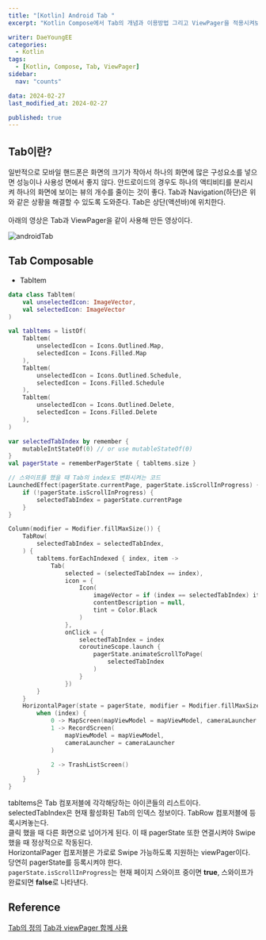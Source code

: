 ```yaml
---
title: "[Kotlin] Android Tab "
excerpt: "Kotlin Compose에서 Tab의 개념과 이용방법 그리고 ViewPager을 적용시켜보자."

writer: DaeYoungEE
categories:
  - Kotlin
tags:
  - [Kotlin, Compose, Tab, ViewPager]
sidebar:
  nav: "counts"

data: 2024-02-27
last_modified_at: 2024-02-27

published: true
---
```


## Tab이란?

일반적으로 모바일 핸드폰은 화면의 크기가 작아서 하나의 화면에 많은 구성요소를 넣으면 성능이나 사용성 면에서 좋지 않다. 안드로이드의 경우도 하나의 액티비티를 분리시켜 하나의 화면에 보이는 뷰의 개수를 줄이는 것이 좋다.
Tab과 Navigation(하단)은 위와 같은 상황을 해결할 수 있도록 도와준다.
Tab은 상단(액션바)에 위치한다.  
<br>
아래의 영상은 Tab과 ViewPager을 같이 사용해 만든 영상이다.

![androidTab](https://github.com/DaeYoungee/Sign-up_Firebase/assets/121485300/8ba44f99-54b0-4ac3-9492-2d2ec7dc007c)

## Tab Composable

- TabItem

```kotlin
data class Tabltem(
    val unselectedIcon: ImageVector,
    val selectedIcon: ImageVector
)
```

```kotlin
val tabltems = listOf(
    Tabltem(
        unselectedIcon = Icons.Outlined.Map,
        selectedIcon = Icons.Filled.Map
    ),
    Tabltem(
        unselectedIcon = Icons.Outlined.Schedule,
        selectedIcon = Icons.Filled.Schedule
    ),
    Tabltem(
        unselectedIcon = Icons.Outlined.Delete,
        selectedIcon = Icons.Filled.Delete
    ),
)

var selectedTabIndex by remember {
    mutableIntStateOf(0) // or use mutableStateOf(0)
}
val pagerState = rememberPagerState { tabltems.size }

// 스와이프를 했을 때 Tab의 index도 변화시켜는 코드
LaunchedEffect(pagerState.currentPage, pagerState.isScrollInProgress) {
    if (!pagerState.isScrollInProgress) {
        selectedTabIndex = pagerState.currentPage
    }
}

Column(modifier = Modifier.fillMaxSize()) {
    TabRow(
        selectedTabIndex = selectedTabIndex,
    ) {
        tabltems.forEachIndexed { index, item ->
            Tab(
                selected = (selectedTabIndex == index),
                icon = {
                    Icon(
                        imageVector = if (index == selectedTabIndex) item.selectedIcon else item.unselectedIcon,
                        contentDescription = null,
                        tint = Color.Black
                    )
                },
                onClick = {
                    selectedTabIndex = index
                    coroutineScope.launch {
                        pagerState.animateScrollToPage(
                            selectedTabIndex
                        )
                    }
                })
        }
    }
    HorizontalPager(state = pagerState, modifier = Modifier.fillMaxSize()) { index ->
        when (index) {
            0 -> MapScreen(mapViewModel = mapViewModel, cameraLauncher = cameraLauncher)
            1 -> RecordScreen(
                mapViewModel = mapViewModel,
                cameraLauncher = cameraLauncher
            )

            2 -> TrashListScreen()
        }
    }
}
```

tabltems은 Tab 컴포저블에 각각해당하는 아이콘들의 리스트이다.  
selectedTabIndex은 현재 활성화된 Tab의 인덱스 정보이다. TabRow 컴포저블에 등록시켜놓는다.  
클릭 했을 때 다른 화면으로 넘어가게 된다. 이 때 pagerState 또한 연결시켜야 Swipe했을 때 정상적으로 작동된다.  
HorizontalPager 컴포저블은 가로로 Swipe 가능하도록 지원하는 viewPager이다. 당연히 pagerState를 등록시켜야 한다.  
`pagerState.isScrollInProgress`는 현재 페이지 스와이프 중이면 **true**, 스와이프가 완료되면 **false**로 나타낸다.

## Reference

[Tab의 정의](https://junyoung-developer.tistory.com/107)
[Tab과 viewPager 함께 사용](https://kotlinworld.com/374)
